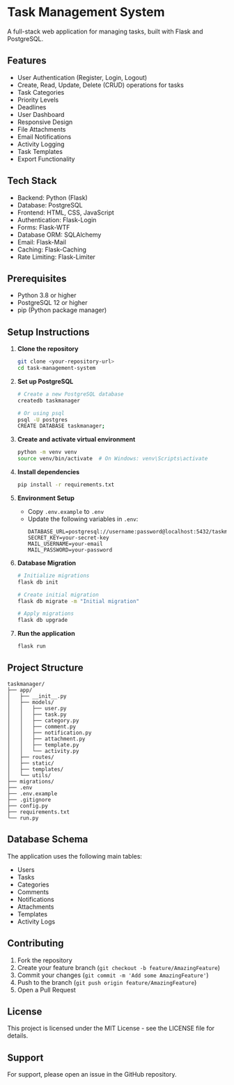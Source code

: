 # Task Management System

A full-stack web application for managing tasks, built with Flask and PostgreSQL.

## Features

- User Authentication (Register, Login, Logout)
- Create, Read, Update, Delete (CRUD) operations for tasks
- Task Categories
- Priority Levels
- Deadlines
- User Dashboard
- Responsive Design
- File Attachments
- Email Notifications
- Activity Logging
- Task Templates
- Export Functionality

## Tech Stack

- Backend: Python (Flask)
- Database: PostgreSQL
- Frontend: HTML, CSS, JavaScript
- Authentication: Flask-Login
- Forms: Flask-WTF
- Database ORM: SQLAlchemy
- Email: Flask-Mail
- Caching: Flask-Caching
- Rate Limiting: Flask-Limiter

## Prerequisites

- Python 3.8 or higher
- PostgreSQL 12 or higher
- pip (Python package manager)

## Setup Instructions

1. **Clone the repository**
   ```bash
   git clone <your-repository-url>
   cd task-management-system
   ```

2. **Set up PostgreSQL**
   ```bash
   # Create a new PostgreSQL database
   createdb taskmanager
   
   # Or using psql
   psql -U postgres
   CREATE DATABASE taskmanager;
   ```

3. **Create and activate virtual environment**
   ```bash
   python -m venv venv
   source venv/bin/activate  # On Windows: venv\Scripts\activate
   ```

4. **Install dependencies**
   ```bash
   pip install -r requirements.txt
   ```

5. **Environment Setup**
   - Copy `.env.example` to `.env`
   - Update the following variables in `.env`:
     ```
     DATABASE_URL=postgresql://username:password@localhost:5432/taskmanager
     SECRET_KEY=your-secret-key
     MAIL_USERNAME=your-email
     MAIL_PASSWORD=your-password
     ```

6. **Database Migration**
   ```bash
   # Initialize migrations
   flask db init
   
   # Create initial migration
   flask db migrate -m "Initial migration"
   
   # Apply migrations
   flask db upgrade
   ```

7. **Run the application**
   ```bash
   flask run
   ```

## Project Structure

```
taskmanager/
├── app/
│   ├── __init__.py
│   ├── models/
│   │   ├── user.py
│   │   ├── task.py
│   │   ├── category.py
│   │   ├── comment.py
│   │   ├── notification.py
│   │   ├── attachment.py
│   │   ├── template.py
│   │   └── activity.py
│   ├── routes/
│   ├── static/
│   ├── templates/
│   └── utils/
├── migrations/
├── .env
├── .env.example
├── .gitignore
├── config.py
├── requirements.txt
└── run.py
```

## Database Schema

The application uses the following main tables:
- Users
- Tasks
- Categories
- Comments
- Notifications
- Attachments
- Templates
- Activity Logs

## Contributing

1. Fork the repository
2. Create your feature branch (`git checkout -b feature/AmazingFeature`)
3. Commit your changes (`git commit -m 'Add some AmazingFeature'`)
4. Push to the branch (`git push origin feature/AmazingFeature`)
5. Open a Pull Request

## License

This project is licensed under the MIT License - see the LICENSE file for details.

## Support

For support, please open an issue in the GitHub repository. 
